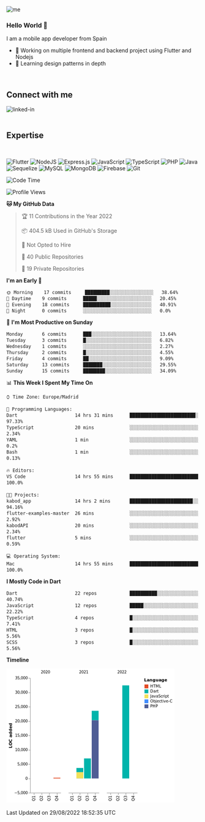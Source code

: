 ![me](https://user-images.githubusercontent.com/72933322/170655815-1144af74-ee29-45d9-b29b-99c92c0da6f3.png)


### Hello World 👋


I am a mobile app developer from Spain
- 🔭 Working on multiple frontend and backend project using Flutter and Nodejs
- 🌱 Learning design patterns in depth
<br>

## Connect with me

[<img align="left" alt="linked-in" src="https://img.shields.io/badge/linkedin-%230077B5.svg?&style=for-the-badge&logo=linkedin&logoColor=white" />](https://www.linkedin.com/in/jeancuervo2390/)
<br>
<br>

## Expertise

<br>

![Flutter](https://img.shields.io/badge/Flutter-%2302569B.svg?style=for-the-badge&logo=Flutter&logoColor=white)   ![NodeJS](https://img.shields.io/badge/node.js-6DA55F?style=for-the-badge&logo=node.js&logoColor=white)  ![Express.js](https://img.shields.io/badge/express.js-%23404d59.svg?style=for-the-badge&logo=express&logoColor=%2361DAFB)   ![JavaScript](https://img.shields.io/badge/javascript-%23323330.svg?style=for-the-badge&logo=javascript&logoColor=%23F7DF1E)  ![TypeScript](https://img.shields.io/badge/typescript-%23007ACC.svg?style=for-the-badge&logo=typescript&logoColor=white)  ![PHP](https://img.shields.io/badge/php-%23777BB4.svg?style=for-the-badge&logo=php&logoColor=white)   ![Java](https://img.shields.io/badge/java-%23ED8B00.svg?style=for-the-badge&logo=java&logoColor=white)   ![Sequelize](https://img.shields.io/badge/Sequelize-52B0E7?style=for-the-badge&logo=Sequelize&logoColor=white)   ![MySQL](https://img.shields.io/badge/mysql-%2300f.svg?style=for-the-badge&logo=mysql&logoColor=white)   ![MongoDB](https://img.shields.io/badge/MongoDB-%234ea94b.svg?style=for-the-badge&logo=mongodb&logoColor=white)   ![Firebase](https://img.shields.io/badge/firebase-%23039BE5.svg?style=for-the-badge&logo=firebase)   ![Git](https://img.shields.io/badge/git-%23F05033.svg?style=for-the-badge&logo=git&logoColor=white)


<!--START_SECTION:waka-->
![Code Time](http://img.shields.io/badge/Code%20Time-340%20hrs%2053%20mins-blue)

![Profile Views](http://img.shields.io/badge/Profile%20Views-0-blue)

**🐱 My GitHub Data** 

> 🏆 11 Contributions in the Year 2022
 > 
> 📦 404.5 kB Used in GitHub's Storage 
 > 
> 🚫 Not Opted to Hire
 > 
> 📜 40 Public Repositories 
 > 
> 🔑 19 Private Repositories  
 > 
**I'm an Early 🐤** 

```text
🌞 Morning    17 commits     █████████░░░░░░░░░░░░░░░░   38.64% 
🌆 Daytime    9 commits      █████░░░░░░░░░░░░░░░░░░░░   20.45% 
🌃 Evening    18 commits     ██████████░░░░░░░░░░░░░░░   40.91% 
🌙 Night      0 commits      ░░░░░░░░░░░░░░░░░░░░░░░░░   0.0%

```
📅 **I'm Most Productive on Sunday** 

```text
Monday       6 commits      ███░░░░░░░░░░░░░░░░░░░░░░   13.64% 
Tuesday      3 commits      █░░░░░░░░░░░░░░░░░░░░░░░░   6.82% 
Wednesday    1 commits      ░░░░░░░░░░░░░░░░░░░░░░░░░   2.27% 
Thursday     2 commits      █░░░░░░░░░░░░░░░░░░░░░░░░   4.55% 
Friday       4 commits      ██░░░░░░░░░░░░░░░░░░░░░░░   9.09% 
Saturday     13 commits     ███████░░░░░░░░░░░░░░░░░░   29.55% 
Sunday       15 commits     ████████░░░░░░░░░░░░░░░░░   34.09%

```


📊 **This Week I Spent My Time On** 

```text
⌚︎ Time Zone: Europe/Madrid

💬 Programming Languages: 
Dart                     14 hrs 31 mins      ████████████████████████░   97.33% 
TypeScript               20 mins             ░░░░░░░░░░░░░░░░░░░░░░░░░   2.34% 
YAML                     1 min               ░░░░░░░░░░░░░░░░░░░░░░░░░   0.2% 
Bash                     1 min               ░░░░░░░░░░░░░░░░░░░░░░░░░   0.13%

🔥 Editors: 
VS Code                  14 hrs 55 mins      █████████████████████████   100.0%

🐱‍💻 Projects: 
kabod_app                14 hrs 2 mins       ███████████████████████░░   94.16% 
flutter-examples-master  26 mins             ░░░░░░░░░░░░░░░░░░░░░░░░░   2.92% 
kabodAPI                 20 mins             ░░░░░░░░░░░░░░░░░░░░░░░░░   2.34% 
flutter                  5 mins              ░░░░░░░░░░░░░░░░░░░░░░░░░   0.59%

💻 Operating System: 
Mac                      14 hrs 55 mins      █████████████████████████   100.0%

```

**I Mostly Code in Dart** 

```text
Dart                     22 repos            ██████████░░░░░░░░░░░░░░░   40.74% 
JavaScript               12 repos            █████░░░░░░░░░░░░░░░░░░░░   22.22% 
TypeScript               4 repos             █░░░░░░░░░░░░░░░░░░░░░░░░   7.41% 
HTML                     3 repos             █░░░░░░░░░░░░░░░░░░░░░░░░   5.56% 
SCSS                     3 repos             █░░░░░░░░░░░░░░░░░░░░░░░░   5.56%

```


**Timeline**

![Chart not found](https://raw.githubusercontent.com/anthonycuervo23/anthonycuervo23/main/charts/bar_graph.png) 


 Last Updated on 29/08/2022 18:52:35 UTC
<!--END_SECTION:waka-->
